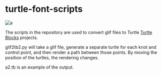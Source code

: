 # turtle-font-scripts

![a](https://github.com/walterbender/Font/raw/master/a2.png "Turtle Font Editor")

The scripts in the repository are used to convert glif files to Turtle
[Turtle Blocks](http://walterbender.github.io/turtleblocksjs) projects.


glif2tb2.py will take a glif file, generate a separate turtle for each
knot and control point, and then render a path between those
points. By moving the position of the turtles, the rendering changes.

a2.tb is an example of the output.
